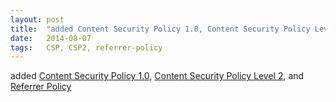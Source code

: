 ```yaml
---
layout: post
title:  "added Content Security Policy 1.0, Content Security Policy Level 2, and Referrer Policy"
date:   2014-08-07
tags:   CSP, CSP2, referrer-policy
---
```


added [Content Security Policy 1.0](/spec/CSP), [Content Security Policy Level 2](/spec/CSP2), and [Referrer Policy](/spec/referrer-policy)

